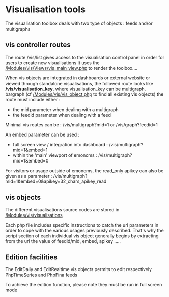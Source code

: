 # Visualisation tools

The visualisation toolbox deals with two type of objects : feeds and/or multigraphs

## vis controller routes

The route /vis/list gives access to the visualisation control panel in order for users to create new visualisations
It uses the [/Modules/vis/Views/vis_main_view.php](/Modules/vis/Views/vis_main_view.php) to render the toolbox....

When vis objects are integrated in dashboards or external website or viewed through standalone visualisations, 
the followed route looks like <b>/vis/visualisation_key</b>, where visualisation_key can be multigraph, bargraph 
(cf [/Modules/vis/vis_object.php](/Modules/vis/vis_object.php) to find all existing vis objects)
the route must include either : 
  - the mid parameter when dealing with a multigraph
  - the feedid parameter when dealing with a feed

Minimal vis routes can be : /vis/multigraph?mid=1 or /vis/graph?feedid=1

An embed parameter can be used : 
  - full screen view / integration into dashboard : /vis/multigraph?mid=1&embed=1
  - within the 'main' viewport of emoncms : /vis/multigraph?mid=1&embed=0

For visitors or usage outside of emoncms, the read_only apikey can also be given as a parameter : 
/vis/multigraph?mid=1&embed=0&apikey=32_chars_apikey_read

## vis objects

The different visualisations source codes are stored in  [/Modules/vis/visualisations](/Modules/vis/visualisations)

Each php file includes specific instructions to catch the url parameters in order to cope with the various usages previously described.
That's why the script section of each individual vis object generally begins by extracting 
from the url the value of feedid/mid, embed, apikey  .....

## Edition facilities

The EditDaily and EditRealtime vis objects permits to edit respectively PhpTimeSeries and PhpFina feeds 

To achieve the edition function, please note they must be run in full screen mode
